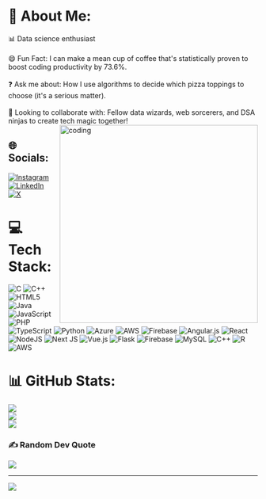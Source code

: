 # 💫 About Me:
📊 Data science enthusiast<br><br>😄 Fun Fact: I can make a mean cup of coffee that's statistically proven to boost coding productivity by 73.6%.<br><br>❓ Ask me about: How I use algorithms to decide which pizza toppings to choose (it's a serious matter).<br><br>🤝 Looking to collaborate with: Fellow data wizards, web sorcerers, and DSA ninjas to create tech magic together! <br>
<img align="right" alt = "coding" width="400" height="400" src="https://camo.githubusercontent.com/416848d49d99cc6a59f6ef9f9a15ceb3f3611300cb1882b3d7ed15a51fe3965a/68747470733a2f2f692e696d6775722e636f6d2f72486c456444712e676966">

## 🌐 Socials:
[![Instagram](https://img.shields.io/badge/Instagram-%23E4405F.svg?logo=Instagram&logoColor=white)](https://instagram.com/anannya_siingh/) [![LinkedIn](https://img.shields.io/badge/LinkedIn-%230077B5.svg?logo=linkedin&logoColor=white)](https://linkedin.com/in/ananya-singh-7b6238248) [![X](https://img.shields.io/badge/X-black.svg?logo=X&logoColor=white)](https://x.com/AnanyaSiingh21) 

# 💻 Tech Stack:
![C](https://img.shields.io/badge/c-%2300599C.svg?style=for-the-badge&logo=c&logoColor=white) ![C++](https://img.shields.io/badge/c++-%2300599C.svg?style=for-the-badge&logo=c%2B%2B&logoColor=white) ![HTML5](https://img.shields.io/badge/html5-%23E34F26.svg?style=for-the-badge&logo=html5&logoColor=white) ![Java](https://img.shields.io/badge/java-%23ED8B00.svg?style=for-the-badge&logo=openjdk&logoColor=white) ![JavaScript](https://img.shields.io/badge/javascript-%23323330.svg?style=for-the-badge&logo=javascript&logoColor=%23F7DF1E) ![PHP](https://img.shields.io/badge/php-%23777BB4.svg?style=for-the-badge&logo=php&logoColor=white) ![TypeScript](https://img.shields.io/badge/typescript-%23007ACC.svg?style=for-the-badge&logo=typescript&logoColor=white) ![Python](https://img.shields.io/badge/python-3670A0?style=for-the-badge&logo=python&logoColor=ffdd54) ![Azure](https://img.shields.io/badge/azure-%230072C6.svg?style=for-the-badge&logo=microsoftazure&logoColor=white) ![AWS](https://img.shields.io/badge/AWS-%23FF9900.svg?style=for-the-badge&logo=amazon-aws&logoColor=white) ![Firebase](https://img.shields.io/badge/firebase-%23039BE5.svg?style=for-the-badge&logo=firebase) ![Angular.js](https://img.shields.io/badge/angular.js-%23E23237.svg?style=for-the-badge&logo=angularjs&logoColor=white) ![React](https://img.shields.io/badge/react-%2320232a.svg?style=for-the-badge&logo=react&logoColor=%2361DAFB) ![NodeJS](https://img.shields.io/badge/node.js-6DA55F?style=for-the-badge&logo=node.js&logoColor=white) ![Next JS](https://img.shields.io/badge/Next-black?style=for-the-badge&logo=next.js&logoColor=white) ![Vue.js](https://img.shields.io/badge/vue.js-%2335495e.svg?style=for-the-badge&logo=vuedotjs&logoColor=%234FC08D) ![Flask](https://img.shields.io/badge/flask-%23000.svg?style=for-the-badge&logo=flask&logoColor=white) ![Firebase](https://img.shields.io/badge/Firebase-039BE5?style=for-the-badge&logo=Firebase&logoColor=white) ![MySQL](https://img.shields.io/badge/mysql-%2300000f.svg?style=for-the-badge&logo=mysql&logoColor=white) ![C++](https://img.shields.io/badge/c++-%2300599C.svg?style=for-the-badge&logo=c%2B%2B&logoColor=white) ![R](https://img.shields.io/badge/r-%23276DC3.svg?style=for-the-badge&logo=r&logoColor=white) ![AWS](https://img.shields.io/badge/AWS-%23FF9900.svg?style=for-the-badge&logo=amazon-aws&logoColor=white)
# 📊 GitHub Stats:
![](https://github-readme-stats.vercel.app/api?username=ananyasiingh&theme=dark&hide_border=false&include_all_commits=false&count_private=false)<br/>
![](https://github-readme-streak-stats.herokuapp.com/?user=ananyasiingh&theme=dark&hide_border=false)<br/>
![](https://github-readme-stats.vercel.app/api/top-langs/?username=ananyasiingh&theme=dark&hide_border=false&include_all_commits=false&count_private=false&layout=compact)

### ✍️ Random Dev Quote
![](https://quotes-github-readme.vercel.app/api?type=horizontal&theme=radical)

---
[![](https://visitcount.itsvg.in/api?id=ananyasiingh&icon=0&color=0)](https://visitcount.itsvg.in)

<!-- Proudly created with GPRM ( https://gprm.itsvg.in ) -->
